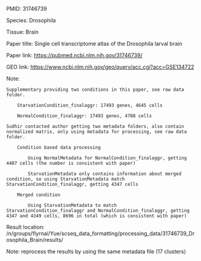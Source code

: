 PMID: 31746739

Species: Drosophila

Tissue: Brain

Paper title: Single cell transcriptome atlas of the Drosophila larval brain

Paper link: https://pubmed.ncbi.nlm.nih.gov/31746739/

GEO link: https://www.ncbi.nlm.nih.gov/geo/query/acc.cgi?acc=GSE134722

Note:

	Supplementary providing two conditions in this paper, see raw data folder.

		StarvationCondition_finalaggr: 17493 genes, 4645 cells 

		NormalCondition_finalaggr: 17493 genes, 4708 cells

	Sudhir contacted author getting two metadata folders, also contain normalized matrix, only using metadata for processing, see raw data folder.

		Condition based data processing

			Using NormalMetadata for NormalCondition_finalaggr, getting 4407 cells (the number is consistent with paper) 

			StarvationMetadata only contains information about merged condition, so using StarvationMetadata match StarvationCondition_finalaggr, getting 4347 cells

		Merged condition

			Using StarvationMetadata to match StarvationCondition_finalaggr and NormalCondition_finalaggr, getting 4347 and 4349 cells, 8696 in total (which is consistent with paper)


Result location: /n/groups/flyrnai/Yue/scseq_data_formatting/processing_data/31746739_Drosophila_Brain/results/


Note: reprocess the results by using the same metadata file (17 clusters)



